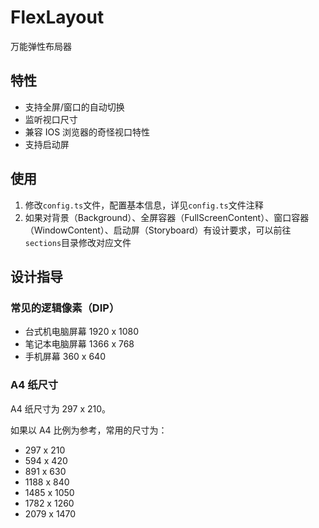 # FlexLayout

万能弹性布局器

## 特性

- 支持全屏/窗口的自动切换
- 监听视口尺寸
- 兼容 IOS 浏览器的奇怪视口特性
- 支持启动屏

## 使用

1. 修改`config.ts`文件，配置基本信息，详见`config.ts`文件注释
2. 如果对背景（Background）、全屏容器（FullScreenContent）、窗口容器（WindowContent）、启动屏（Storyboard）有设计要求，可以前往`sections`目录修改对应文件

## 设计指导

### 常见的逻辑像素（DIP）

- 台式机电脑屏幕 1920 x 1080
- 笔记本电脑屏幕 1366 x 768
- 手机屏幕 360 x 640

### A4 纸尺寸

A4 纸尺寸为 297 x 210。

如果以 A4 比例为参考，常用的尺寸为：

- 297 x 210
- 594 x 420
- 891 x 630
- 1188 x 840
- 1485 x 1050
- 1782 x 1260
- 2079 x 1470
